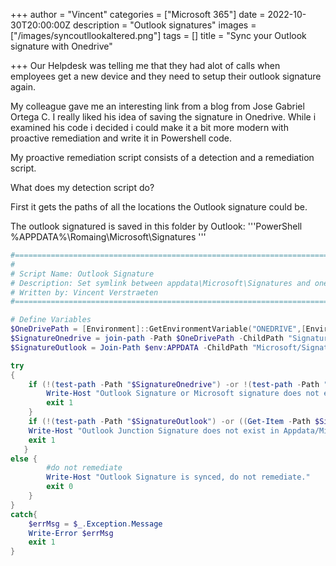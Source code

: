 +++
author = "Vincent"
categories = ["Microsoft 365"]
date = 2022-10-30T20:00:00Z
description = "Outlook signatures"
images = ["/images/syncoutllookaltered.png"]
tags = []
title = "Sync your Outlook signature with Onedrive"

+++
Our Helpdesk was telling me that they had alot of calls when employees get a new device and they need to setup their outlook signature again.

My colleague gave me an interesting link from a blog from Jose Gabriel Ortega C. I really liked his idea of saving the signature in Onedrive. While i examined his code i decided i could make it a bit more modern with proactive remediation and write it in Powershell code. 

My proactive remediation script consists of a detection and a remediation script. 

What does my detection script do?

First it gets the paths of all the locations the Outlook signature could be.

The outlook signatured is saved in this folder by Outlook:
'''PowerShell
%APPDATA%\Romaing\Microsoft\Signatures
'''




```PowerShell
#=============================================================================================================================
#
# Script Name: Outlook Signature
# Description: Set symlink between appdata\Microsoft\Signatures and onedrive\Signatures
# Written by: Vincent Verstraeten                      
#=============================================================================================================================

# Define Variables
$OneDrivePath = [Environment]::GetEnvironmentVariable("ONEDRIVE",[EnvironmentVariableTarget]::User)   
$SignatureOnedrive = join-path -Path $OneDrivePath -ChildPath "Signatures" 
$SignatureOutlook = Join-Path $env:APPDATA -ChildPath "Microsoft/Signatures"

try
{
    if (!(test-path -Path "$SignatureOnedrive") -or !(test-path -Path "$SignatureOutlook") ) { 
        Write-Host "Outlook Signature or Microsoft signature does not exist in Onedrive, remediation needed"
        exit 1
    }
    if (!(test-path -Path "$SignatureOutlook") -or ((Get-Item -Path $SignatureOutlook  -Force).LinkType -ne "Junction") ) { 
    Write-Host "Outlook Junction Signature does not exist in Appdata/Microsoft/Outlook, remediation needed"
    exit 1
   }
else {
        #do not remediate
        Write-Host "Outlook Signature is synced, do not remediate."        
        exit 0
    }
}
catch{
    $errMsg = $_.Exception.Message
    Write-Error $errMsg
    exit 1
}
```